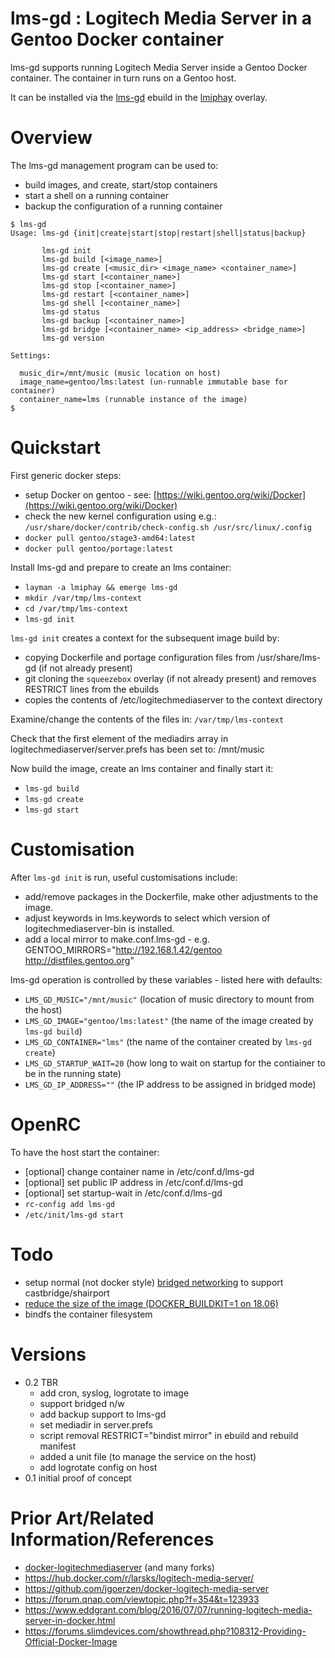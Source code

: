 # lms-gd : Logitech Media Server in a Gentoo Docker container

lms-gd supports running Logitech Media Server inside a Gentoo Docker container. The container in turn runs on a Gentoo host.

It can be installed via the [lms-gd](https://cgit.gentoo.org/user/lmiphay.git/tree/media-sound/lms-gd) ebuild in the [lmiphay](https://cgit.gentoo.org/user/lmiphay.git/) overlay.

# Overview

The lms-gd management program can be used to:
+ build images, and create, start/stop containers
+ start a shell on a running container
+ backup the configuration of a running container


```
$ lms-gd
Usage: lms-gd {init|create|start|stop|restart|shell|status|backup}

       lms-gd init
       lms-gd build [<image_name>]
       lms-gd create [<music_dir> <image_name> <container_name>]
       lms-gd start [<container_name>]
       lms-gd stop [<container_name>]
       lms-gd restart [<container_name>]
       lms-gd shell [<container_name>]
       lms-gd status
       lms-gd backup [<container_name>]
       lms-gd bridge [<container_name> <ip_address> <bridge_name>]
       lms-gd version

Settings:

  music_dir=/mnt/music (music location on host)
  image_name=gentoo/lms:latest (un-runnable immutable base for container)
  container_name=lms (runnable instance of the image)
$
```

# Quickstart

First generic docker steps:

* setup Docker on gentoo - see: [https://wiki.gentoo.org/wiki/Docker](https://wiki.gentoo.org/wiki/Docker)
* check the new kernel configuration using e.g.: `/usr/share/docker/contrib/check-config.sh /usr/src/linux/.config`
* `docker pull gentoo/stage3-amd64:latest`
* `docker pull gentoo/portage:latest`

Install lms-gd and prepare to create an lms container:

* `layman -a lmiphay && emerge lms-gd`
* `mkdir /var/tmp/lms-context`
* `cd /var/tmp/lms-context`
* `lms-gd init`

`lms-gd init` creates a context for the subsequent image build by:

* copying Dockerfile and portage configuration files from /usr/share/lms-gd (if not already present)
* git cloning the `squeezebox` overlay (if not already present) and removes RESTRICT lines from the ebuilds
* copies the contents of /etc/logitechmediaserver to the context directory

Examine/change the contents of the files in: `/var/tmp/lms-context`

Check that the first element of the mediadirs array in logitechmediaserver/server.prefs has been set to: /mnt/music

Now build the image, create an lms container and finally start it:

* `lms-gd build`
* `lms-gd create`
* `lms-gd start`

# Customisation

After `lms-gd init` is run, useful customisations include:

+ add/remove packages in the Dockerfile, make other adjustments to the image.
+ adjust keywords in lms.keywords to select which version of logitechmediaserver-bin is installed.
+ add a local mirror to make.conf.lms-gd - e.g. GENTOO_MIRRORS="http://192.168.1.42/gentoo http://distfiles.gentoo.org"

lms-gd operation is controlled by these variables - listed here with defaults:

+ `LMS_GD_MUSIC="/mnt/music"`           (location of music directory to mount from the host)
+ `LMS_GD_IMAGE="gentoo/lms:latest"`    (the name of the image created by `lms-gd build`)
+ `LMS_GD_CONTAINER="lms"`              (the name of the container created by `lms-gd create`)
+ `LMS_GD_STARTUP_WAIT=20`              (how long to wait on startup for the contiainer to be in the running state)
+ `LMS_GD_IP_ADDRESS=""`                (the IP address to be assigned in bridged mode)

# OpenRC

To have the host start the container:

* [optional] change container name in /etc/conf.d/lms-gd
* [optional] set public IP address in /etc/conf.d/lms-gd
* [optional] set startup-wait in /etc/conf.d/lms-gd
* `rc-config add lms-gd`
* `/etc/init/lms-gd start`

# Todo

+ setup normal (not docker style) [bridged networking](https://github.com/lmiphay/docker-link) to support castbridge/shairport
+ [reduce the size of the image (DOCKER_BUILDKIT=1 on 18.06)](https://github.com/moby/moby/issues/32507#issuecomment-409092581)
+ bindfs the container filesystem

# Versions

+ 0.2 TBR
  * add cron, syslog, logrotate to image
  * support bridged n/w
  * add backup support to lms-gd
  * set mediadir in server.prefs
  * script removal RESTRICT="bindist mirror" in ebuild and rebuild manifest
  * added a unit file (to manage the service on the host)
  * add logrotate config on host
+ 0.1 initial proof of concept

# Prior Art/Related Information/References

+ [docker-logitechmediaserver](https://github.com/justifiably/docker-logitechmediaserver) (and many forks)
+ https://hub.docker.com/r/larsks/logitech-media-server/
+ https://github.com/jgoerzen/docker-logitech-media-server
+ https://forum.qnap.com/viewtopic.php?f=354&t=123933
+ https://www.eddgrant.com/blog/2016/07/07/running-logitech-media-server-in-docker.html
+ https://forums.slimdevices.com/showthread.php?108312-Providing-Official-Docker-Image
